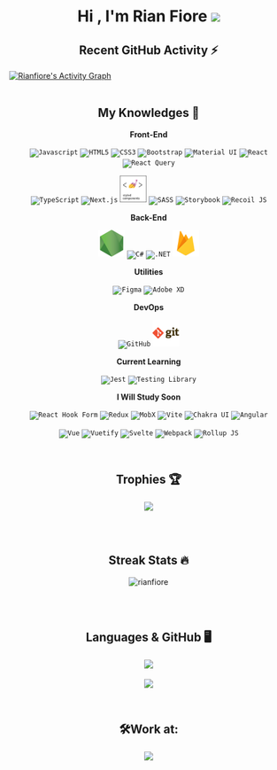 <div id="header" align="center">
  
<h1 align="center">Hi , I'm Rian Fiore <img src="https://media.giphy.com/media/hvRJCLFzcasrR4ia7z/giphy.gif" width="35"></h1>
</div>

<h2 align="center">Recent GitHub Activity ⚡</h2>
   <a href="https://github.com/Rianfiore"><img alt="Rianfiore's Activity Graph" src="https://github-readme-activity-graph.vercel.app/graph?username=Rianfiore&bg_color=ffffff&color=0028f0&line=02006b&point=a9affe&area=true&hide_border=true" /></a>
    <br>
    <br>
    
  <h2 align="center">My Knowledges 🧠</h2>
<div align="center">

**Front-End**

<code><img alt="Javascript" src="https://img.icons8.com/color/48/000000/javascript.png"/></code>
<code><img alt="HTML5" src="https://img.icons8.com/color/48/000000/html-5.png"/></code>
<code><img alt="CSS3" src="https://img.icons8.com/color/48/000000/css3.png"/></code>
<code><img alt="Bootstrap" height="48" src="https://img.icons8.com/color/48/000000/bootstrap.png"/></code>
<code><img alt="Material UI" src="https://img.icons8.com/color/48/000000/material-ui.png"/></code>
<code><img alt="React" src="https://img.icons8.com/officexs/48/000000/react.png"/></code>
<code><img alt="React Query" height="48" src="https://react-query-v3.tanstack.com/_next/static/images/emblem-light-628080660fddb35787ff6c77e97ca43e.svg"/></code>

<code><img height="48" alt="TypeScript" src="https://icons-for-free.com/download-icon-typescript+plain-1324760574122087083_256.ico"/></code>
<code><img height="48" alt="Next.js" src="https://www.rlogical.com/wp-content/uploads/2021/08/Rlogical-Blog-Images-thumbnail.png"/></code>
<code><img height="48" alt="Styled Components" src="https://raw.githubusercontent.com/github/explore/80688e429a7d4ef2fca1e82350fe8e3517d3494d/topics/styled-components/styled-components.png"/></code>
<code><img height="48" alt="SASS" src="https://upload.wikimedia.org/wikipedia/commons/thumb/9/96/Sass_Logo_Color.svg/640px-Sass_Logo_Color.svg.png"/></code>
<code><img height="48" alt="Storybook" src="https://avatars.githubusercontent.com/u/22632046?s=200&v=4"/></code>
<code><img height="48" alt="Recoil JS" src="https://pbs.twimg.com/profile_images/1377116487933030410/kyyHFjc2_400x400.jpg"/></code>


**Back-End**

<code><img height="48" src="https://raw.githubusercontent.com/github/explore/80688e429a7d4ef2fca1e82350fe8e3517d3494d/topics/nodejs/nodejs.png" alt="Nodejs"/></code>
<code><img height="48" src="https://growiz.com.br/wp-content/uploads/2020/08/kisspng-c-programming-language-logo-microsoft-visual-stud-atlas-portfolio-5b899192d7c600.1628571115357423548838.png" alt="C#"/></code>
<code><img height="48" src="https://s3-ap-southeast-1.amazonaws.com/homepage-media/wp-content/uploads/2020/03/04092434/NET_Core_Logo.png" alt=".NET"/></code>
<code><img height="48" src="https://raw.githubusercontent.com/github/explore/80688e429a7d4ef2fca1e82350fe8e3517d3494d/topics/firebase/firebase.png" alt="Firebase"/></code>


**Utilities**

<code><img height="48" src="https://cdn2.downdetector.com/static/uploads/logo/figma2.png" alt="Figma"/></code>
<code><img height="48" src="https://upload.wikimedia.org/wikipedia/commons/thumb/c/c2/Adobe_XD_CC_icon.svg/788px-Adobe_XD_CC_icon.svg.png" alt="Adobe XD"/></code>


**DevOps** 

<code><img height="48" src="https://cdn3.iconfinder.com/data/icons/inficons/512/github.png" alt="GitHub"/></code>
<code><img height="48" src="https://raw.githubusercontent.com/github/explore/80688e429a7d4ef2fca1e82350fe8e3517d3494d/topics/git/git.png" alt="Git"/></code>

**Current Learning**

<code><img height="48" alt="Jest" src="https://viget.imgix.net/jest.png?auto=format%2Ccompress&crop=focalpoint&fit=crop&fp-x=0.5&fp-y=0.5&ixlib=php-2.1.1&q=90&s=882391e6854c3c621bcdc2df1c80c2e7"/></code>
<code><img height="48" alt="Testing Library" src="https://testing-library.com/img/octopus-128x128.png"/></code>

**I Will Study Soon**

<code><img height="48" alt="React Hook Form" src="https://avatars.githubusercontent.com/u/53986236?s=280&v=4"/></code>
<code><img height="48" alt="Redux" src="https://cdn.worldvectorlogo.com/logos/redux.svg"/></code>
<code><img height="48" alt="MobX" src="https://mobx.js.org/img/mobx.png"/></code>
<code><img height="48" alt="Vite" src="https://vitejs.dev/logo-with-shadow.png"/></code>
<code><img height="48" alt="Chakra UI" src="https://miro.medium.com/max/400/1*q0emKRBNI0Sv_NseTYRDwg.png"/></code>
<code><img height="48" alt="Angular" src="https://angular.io/assets/images/logos/angularjs/AngularJS-Shield.svg"/></code>

<code><img height="48" alt="Vue" src="https://vuejs.org/images/logo.png"/></code>
<code><img height="48" alt="Vuetify" src="https://cdn.vuetifyjs.com/images/logos/vuetify-logo-300.png"/></code>
<code><img height="48" alt="Svelte" src="https://upload.wikimedia.org/wikipedia/commons/thumb/1/1b/Svelte_Logo.svg/199px-Svelte_Logo.svg.png"/></code>
<code><img height="48" alt="Webpack" src="https://webpack.js.org/icon-pwa-512x512.d3dae4189855b3a72ff9.png"/></code>
<code><img height="48" alt="Rollup JS" src="https://seeklogo.com/images/R/rollup-js-logo-F3925E2546-seeklogo.com.png"/></code>

</div>
  <br>
<h2 align="center">Trophies 🏆</h2>
<p align="center">
  <a href="https://github.com/rianfiore">
    <img
      align="center"
      src="https://github-profile-trophy.vercel.app/?username=rianfiore&theme=dracula&no-frame=true&row=1&&margin-w=20&no-bg=true"
    />
  </a>
</a>
</p>
</div>
  <br>
<br>

<div align="center">
    <h2>Streak Stats 🔥</h2>
<p align="center"><img src="https://github-readme-streak-stats.herokuapp.com/?user=rianfiore&theme=dracula" alt="rianfiore" /></p>
    <br>
    <br>
  
  <h2 align="center">Languages & GitHub 🖥</h2>
<p align="center">
   <a href="https://github.com/rianfiore">
    <img
      align="center"
      height="180em"
      src="https://github-readme-stats.vercel.app/api/top-langs/?username=rianfiore&show_icons=true&include_all_commits=true&count_private=true&layout=compact&langs_count=10&theme=dracula"
    />
  </a><br><br>
  <a href="https://github.com/rianfiore">
    <img
      align="center"
      height="150em"
      src="https://github-readme-stats.vercel.app/api?username=rianfiore&show_icons=true&include_all_commits=true&count_private=true&theme=dracula"
    />
  </a>
</p>
</div>
  <br>

<h2 align="center">🛠Work at:</h2>

<p align="center">
  <a href="https://github.com/Rianfiore/netflix-clone">
    <img
      align="center"
      height="120em"
      src="https://github-readme-stats.vercel.app/api/pin/?username=rianfiore&repo=netflix-clone&theme=dracula">
    </img>
  </a>
</p>
